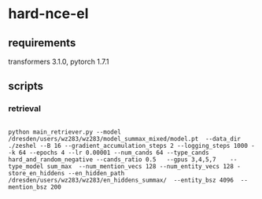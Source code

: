 # hard-nce-el

## requirements
transformers 3.1.0, pytorch 1.7.1

## scripts

### retrieval
```

python main_retriever.py --model /dresden/users/wz283/wz283/model_summax_mixed/model.pt  --data_dir ./zeshel --B 16 --gradient_accumulation_steps 2 --logging_steps 1000 --k 64 --epochs 4 --lr 0.00001 --num_cands 64 --type_cands hard_and_random_negative --cands_ratio 0.5   --gpus 3,4,5,7    --type_model sum_max  --num_mention_vecs 128 --num_entity_vecs 128 -store_en_hiddens --en_hidden_path /dresden/users/wz283/wz283/en_hiddens_summax/  --entity_bsz 4096  --mention_bsz 200


```

